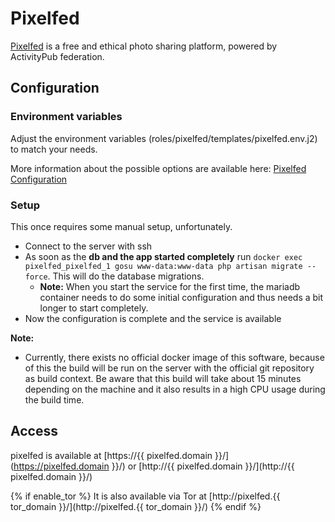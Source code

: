 # Pixelfed

[Pixelfed](https://pixelfed.org/) is a free and ethical photo sharing platform, powered by ActivityPub federation.

## Configuration

### Environment variables

Adjust the environment variables (roles/pixelfed/templates/pixelfed.env.j2) to match your needs.

More information about the possible options are available here: [Pixelfed Configuration](https://docs.pixelfed.org/master/)

### Setup

This once requires some manual setup, unfortunately.

- Connect to the server with ssh
- As soon as the **db and the app started completely** run `docker exec pixelfed_pixelfed_1 gosu www-data:www-data php artisan migrate --force`. This will do the database migrations.
  - **Note:** When you start the service for the first time, the mariadb container needs to do some initial configuration and thus needs a bit longer to start completely.
- Now the configuration is complete and the service is available

**Note:**
- Currently, there exists no official docker image of this software, because of this the build will be run on the server with the official git repository as build context. Be aware that this build will take about 15 minutes depending on the machine and it also results in a high CPU usage during the build time.

## Access

pixelfed is available at [https://{{ pixelfed.domain }}/](https://pixelfed.domain }}/) or [http://{{ pixelfed.domain }}/](http://{{ pixelfed.domain }}/)

{% if enable_tor %}
It is also available via Tor at [http://pixelfed.{{ tor_domain }}/](http://pixelfed.{{ tor_domain }}/)
{% endif %}
